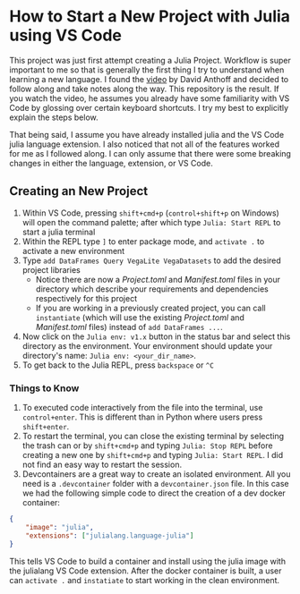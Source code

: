 # How to Start a New Project with Julia using VS Code

This project was just first attempt creating a Julia Project. Workflow is super important to me so that is generally the first thing I try to understand when learning a new language. I found the [video](https://www.youtube.com/watch?v=IdhnP00Y1Ks&ab_channel=TheJuliaProgrammingLanguage) by David Anthoff and decided to follow along and take notes along the way. This repository is the result. If you watch the video, he assumes you already have some familiarity with VS Code by glossing over certain keyboard shortcuts. I try my best to explicitly explain the steps below. 

That being said, I assume you have already installed julia and the VS Code julia language extension. I also noticed that not all of the features worked for me as I followed along. I can only assume that there were some breaking changes in either the language, extension, or VS Code.

## Creating an New Project

1. Within VS Code, pressing `shift+cmd+p` (`control+shift+p` on Windows) will open the command palette; after which type `Julia: Start REPL` to start a julia terminal
2. Within the REPL type `]` to enter package mode, and `activate .` to activate a new environment
3.  Type `add DataFrames Query VegaLite VegaDatasets` to add the desired project libraries
    - Notice there are now a *Project.toml* and *Manifest.toml* files in your directory which describe your requirements and dependencies respectively for this project
    - If you are working in a previously created project, you can call `instantiate` (which will use the existing *Project.toml* and *Manifest.toml* files) instead of `add DataFrames ...`. 
4. Now click on the `Julia env: v1.x` button in the status bar and select this directory as the environment. Your environment should update your directory's name: `Julia env: <your_dir_name>`.
5. To get back to the Julia REPL, press `backspace` or `^C`


### Things to Know

1. To executed code interactively from the file into the terminal, use `control+enter`. This is different than in Python where users press `shift+enter`.
2. To restart the terminal, you can close the existing terminal by selecting the trash can or by `shift+cmd+p` and typing `Julia: Stop REPL` before creating a new one by `shift+cmd+p` and typing `Julia: Start REPL`. I did not find an easy way to restart the session. 
3. Devcontainers are a great way to create an isolated environment. All you need is a `.devcontainer` folder with a `devcontainer.json` file. In this case we had the following simple code to direct the creation of a dev docker container:

```json
{
    "image": "julia", 
    "extensions": ["julialang.language-julia"]
}
```

This tells VS Code to build a container and install using the julia image with the julialang VS Code extension. After the docker container is built, a user can `activate .` and `instatiate` to start working in the clean environment. 